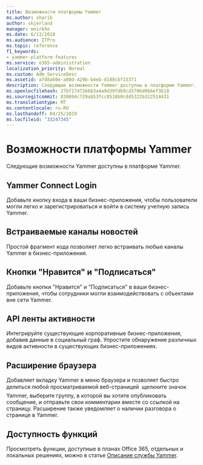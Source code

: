 ```yaml
---
title: Возможности платформы Yammer
ms.author: sharik
author: skjerland
manager: mnirkhe
ms.date: 6/13/2018
ms.audience: ITPro
ms.topic: reference
f1_keywords:
- yammer-platform-features
ms.service: o365-administration
localization_priority: Normal
ms.custom: Adm_ServiceDesc
ms.assetid: a7d8a60e-a80d-429b-b4eb-d188cbf15371
description: Следующие возможности Yammer доступны в платформе Yammer.
ms.openlocfilehash: 27bf174726663a4a9d39fdb9cd3706d9b6ef3618
ms.sourcegitcommit: 830694c729ab53fcc8518b0cdd5322b322514431
ms.translationtype: MT
ms.contentlocale: ru-RU
ms.lasthandoff: 04/25/2019
ms.locfileid: "33247345"
---
```

# <a name="yammer-platform-features"></a>Возможности платформы Yammer

Следующие возможности Yammer доступны в платформе Yammer.
  
## <a name="yammer-connect-login"></a>Yammer Connect Login
<a name="bkmk_YammerConnectLogin"> </a>

Добавьте кнопку входа в ваши бизнес-приложения, чтобы пользователи могли легко и зарегистрироваться и войти в систему учетную запись Yammer.
  
## <a name="embeddable-feeds"></a>Встраиваемые каналы новостей
<a name="bkmk_EmbeddableFeeds"> </a>

Простой фрагмент кода позволяет легко встраивать любые каналы Yammer в бизнес-приложения.
  
## <a name="like-and-follow-buttons"></a>Кнопки "Нравится" и "Подписаться"
<a name="bkmk_LikeAndFollowButtons"> </a>

Добавьте кнопки "Нравится" и "Подписаться" в ваши бизнес-приложения, чтобы сотрудники могли взаимодействовать с объектами вне сети Yammer.
  
## <a name="activity-stream-api"></a>API ленты активности
<a name="bkmk_ActivityStreamAPI"> </a>

Интегрируйте существующие корпоративные бизнес-приложения, добавив данные в социальный граф. Упростите обнаружение различных видов активности в существующих бизнес-приложениях.
  
## <a name="browser-extension"></a>Расширение браузера
<a name="bkmk_BrowserExtension"> </a>

Добавляет вкладку Yammer в меню браузера и позволяет быстро делиться любой просматриваемой веб-страницей  щелкните значок Yammer, выберите группу, в которой вы хотите опубликовать сообщение, и отправьте свои комментарии вместе со ссылкой на страницу. Расширение также уведомляет о наличии разговора о странице в Yammer. 
  
## <a name="feature-availability"></a>Доступность функций
<a name="bkmk_BrowserExtension"> </a>

Просмотреть функции, доступные в планах Office 365, отдельных и локальных решениях, можно в статье [Описание службы Yammer](yammer-service-description.md).
  

